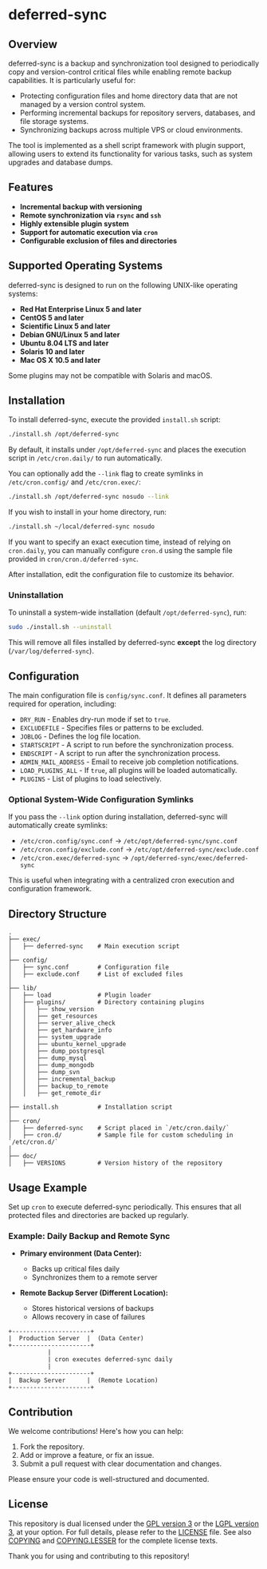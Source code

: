 # deferred-sync

## Overview

deferred-sync is a backup and synchronization tool designed to periodically copy and version-control critical files while enabling remote backup capabilities. It is particularly useful for:

- Protecting configuration files and home directory data that are not managed by a version control system.
- Performing incremental backups for repository servers, databases, and file storage systems.
- Synchronizing backups across multiple VPS or cloud environments.

The tool is implemented as a shell script framework with plugin support, allowing users to extend its functionality for various tasks, such as system upgrades and database dumps.

## Features

- **Incremental backup with versioning**
- **Remote synchronization via `rsync` and `ssh`**
- **Highly extensible plugin system**
- **Support for automatic execution via `cron`**
- **Configurable exclusion of files and directories**

## Supported Operating Systems

deferred-sync is designed to run on the following UNIX-like operating systems:

- **Red Hat Enterprise Linux 5 and later**
- **CentOS 5 and later**
- **Scientific Linux 5 and later**
- **Debian GNU/Linux 5 and later**
- **Ubuntu 8.04 LTS and later**
- **Solaris 10 and later**
- **Mac OS X 10.5 and later**

Some plugins may not be compatible with Solaris and macOS.

## Installation

To install deferred-sync, execute the provided `install.sh` script:

```sh
./install.sh /opt/deferred-sync
```

By default, it installs under `/opt/deferred-sync` and places the execution script in `/etc/cron.daily/` to run automatically.

You can optionally add the `--link` flag to create symlinks in `/etc/cron.config/` and `/etc/cron.exec/`:

```sh
./install.sh /opt/deferred-sync nosudo --link
```

If you wish to install in your home directory, run:

```sh
./install.sh ~/local/deferred-sync nosudo
```

If you want to specify an exact execution time, instead of relying on `cron.daily`, you can manually configure `cron.d` using the sample file provided in `cron/cron.d/deferred-sync`.

After installation, edit the configuration file to customize its behavior.

### Uninstallation

To uninstall a system-wide installation (default `/opt/deferred-sync`), run:

```sh
sudo ./install.sh --uninstall
```

This will remove all files installed by deferred-sync **except** the log directory (`/var/log/deferred-sync`).

## Configuration

The main configuration file is `config/sync.conf`. It defines all parameters required for operation, including:

- `DRY_RUN` - Enables dry-run mode if set to `true`.
- `EXCLUDEFILE` - Specifies files or patterns to be excluded.
- `JOBLOG` - Defines the log file location.
- `STARTSCRIPT` - A script to run before the synchronization process.
- `ENDSCRIPT` - A script to run after the synchronization process.
- `ADMIN_MAIL_ADDRESS` - Email to receive job completion notifications.
- `LOAD_PLUGINS_ALL` - If `true`, all plugins will be loaded automatically.
- `PLUGINS` - List of plugins to load selectively.

### Optional System-Wide Configuration Symlinks

If you pass the `--link` option during installation, deferred-sync will automatically create symlinks:

- `/etc/cron.config/sync.conf` → `/etc/opt/deferred-sync/sync.conf`
- `/etc/cron.config/exclude.conf` → `/etc/opt/deferred-sync/exclude.conf`
- `/etc/cron.exec/deferred-sync` → `/opt/deferred-sync/exec/deferred-sync`

This is useful when integrating with a centralized cron execution and configuration framework.

## Directory Structure

```
.
├── exec/
│   ├── deferred-sync    # Main execution script
│
├── config/
│   ├── sync.conf        # Configuration file
│   ├── exclude.conf     # List of excluded files
│
├── lib/
│   ├── load             # Plugin loader
│   ├── plugins/         # Directory containing plugins
│   │   ├── show_version
│   │   ├── get_resources
│   │   ├── server_alive_check
│   │   ├── get_hardware_info
│   │   ├── system_upgrade
│   │   ├── ubuntu_kernel_upgrade
│   │   ├── dump_postgresql
│   │   ├── dump_mysql
│   │   ├── dump_mongodb
│   │   ├── dump_svn
│   │   ├── incremental_backup
│   │   ├── backup_to_remote
│   │   ├── get_remote_dir
│
├── install.sh           # Installation script
│
├── cron/
│   ├── deferred-sync    # Script placed in `/etc/cron.daily/`
│   ├── cron.d/          # Sample file for custom scheduling in `/etc/cron.d/`
│
├── doc/
│   ├── VERSIONS         # Version history of the repository
```

## Usage Example

Set up `cron` to execute deferred-sync periodically. This ensures that all protected files and directories are backed up regularly.

### **Example: Daily Backup and Remote Sync**

- **Primary environment (Data Center):**
  - Backs up critical files daily
  - Synchronizes them to a remote server

- **Remote Backup Server (Different Location):**
  - Stores historical versions of backups
  - Allows recovery in case of failures

```
+----------------------+
|  Production Server  |  (Data Center)
+----------------------+
           |
           | cron executes deferred-sync daily
           |
+----------------------+
|  Backup Server      |  (Remote Location)
+----------------------+
```

## Contribution

We welcome contributions! Here's how you can help:
1. Fork the repository.
2. Add or improve a feature, or fix an issue.
3. Submit a pull request with clear documentation and changes.

Please ensure your code is well-structured and documented.

## License

This repository is dual licensed under the [GPL version 3](https://www.gnu.org/licenses/gpl-3.0.html) or the [LGPL version 3](https://www.gnu.org/licenses/lgpl-3.0.html), at your option.
For full details, please refer to the [LICENSE](doc/LICENSE) file.  See also [COPYING](doc/COPYING) and [COPYING.LESSER](doc/COPYING.LESSER) for the complete license texts.

Thank you for using and contributing to this repository!
